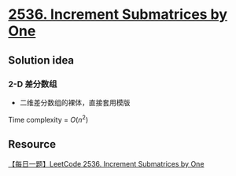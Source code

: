 # [2536. Increment Submatrices by One](https://leetcode.com/problems/increment-submatrices-by-one/)

## Solution idea

### 2-D 差分数组
* 二维差分数组的裸体，直接套用模版

Time complexity = $O(n^2)$

## Resource
[【每日一题】LeetCode 2536. Increment Submatrices by One](https://www.youtube.com/watch?v=J2TUaneNk90&ab_channel=HuifengGuan)